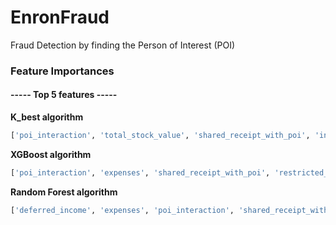 # EnronFraud
Fraud Detection by finding the Person of Interest (POI)

### Feature Importances

#### ----- Top 5 features -----

**K_best algorithm**
```python
['poi_interaction', 'total_stock_value', 'shared_receipt_with_poi', 'income_ratio', 'exercised_stock_options']
```
**XGBoost algorithm**
```python
['poi_interaction', 'expenses', 'shared_receipt_with_poi', 'restricted_stock', 'exercised_stock_options']
```

**Random Forest algorithm**
```python
['deferred_income', 'expenses', 'poi_interaction', 'shared_receipt_with_poi', 'income_ratio']
```